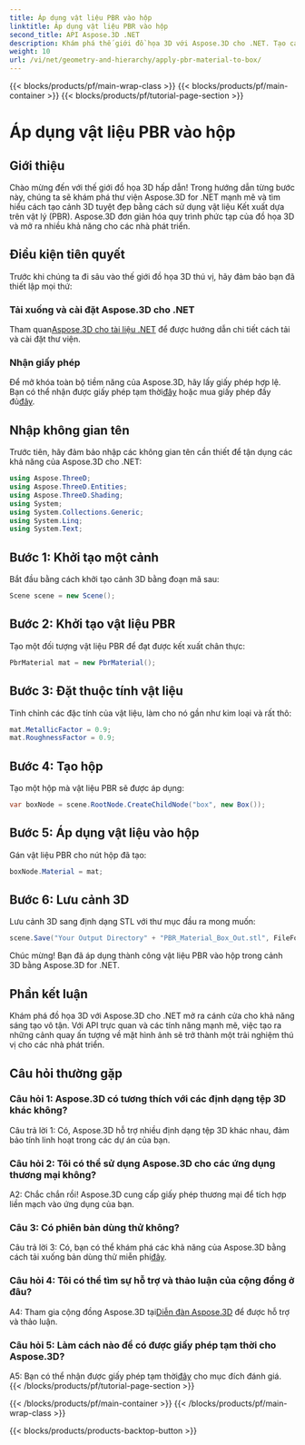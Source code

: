 ```yaml
---
title: Áp dụng vật liệu PBR vào hộp
linktitle: Áp dụng vật liệu PBR vào hộp
second_title: API Aspose.3D .NET
description: Khám phá thế giới đồ họa 3D với Aspose.3D cho .NET. Tạo các cảnh sống động một cách dễ dàng bằng cách sử dụng vật liệu Kết xuất dựa trên vật lý.
weight: 10
url: /vi/net/geometry-and-hierarchy/apply-pbr-material-to-box/
---
```


{{< blocks/products/pf/main-wrap-class >}}
{{< blocks/products/pf/main-container >}}
{{< blocks/products/pf/tutorial-page-section >}}

# Áp dụng vật liệu PBR vào hộp

## Giới thiệu

Chào mừng đến với thế giới đồ họa 3D hấp dẫn! Trong hướng dẫn từng bước này, chúng ta sẽ khám phá thư viện Aspose.3D for .NET mạnh mẽ và tìm hiểu cách tạo cảnh 3D tuyệt đẹp bằng cách sử dụng vật liệu Kết xuất dựa trên vật lý (PBR). Aspose.3D đơn giản hóa quy trình phức tạp của đồ họa 3D và mở ra nhiều khả năng cho các nhà phát triển.

## Điều kiện tiên quyết

Trước khi chúng ta đi sâu vào thế giới đồ họa 3D thú vị, hãy đảm bảo bạn đã thiết lập mọi thứ:

### Tải xuống và cài đặt Aspose.3D cho .NET

 Tham quan[Aspose.3D cho tài liệu .NET](https://reference.aspose.com/3d/net/) để được hướng dẫn chi tiết cách tải và cài đặt thư viện.

### Nhận giấy phép

Để mở khóa toàn bộ tiềm năng của Aspose.3D, hãy lấy giấy phép hợp lệ. Bạn có thể nhận được giấy phép tạm thời[đây](https://purchase.aspose.com/temporary-license/) hoặc mua giấy phép đầy đủ[đây](https://purchase.aspose.com/buy).

## Nhập không gian tên

Trước tiên, hãy đảm bảo nhập các không gian tên cần thiết để tận dụng các khả năng của Aspose.3D cho .NET:

```csharp
using Aspose.ThreeD;
using Aspose.ThreeD.Entities;
using Aspose.ThreeD.Shading;
using System;
using System.Collections.Generic;
using System.Linq;
using System.Text;
```

## Bước 1: Khởi tạo một cảnh

Bắt đầu bằng cách khởi tạo cảnh 3D bằng đoạn mã sau:

```csharp
Scene scene = new Scene();
```

## Bước 2: Khởi tạo vật liệu PBR

Tạo một đối tượng vật liệu PBR để đạt được kết xuất chân thực:

```csharp
PbrMaterial mat = new PbrMaterial();
```

## Bước 3: Đặt thuộc tính vật liệu

Tinh chỉnh các đặc tính của vật liệu, làm cho nó gần như kim loại và rất thô:

```csharp
mat.MetallicFactor = 0.9;
mat.RoughnessFactor = 0.9;
```

## Bước 4: Tạo hộp

Tạo một hộp mà vật liệu PBR sẽ được áp dụng:

```csharp
var boxNode = scene.RootNode.CreateChildNode("box", new Box());
```

## Bước 5: Áp dụng vật liệu vào hộp

Gán vật liệu PBR cho nút hộp đã tạo:

```csharp
boxNode.Material = mat;
```

## Bước 6: Lưu cảnh 3D

Lưu cảnh 3D sang định dạng STL với thư mục đầu ra mong muốn:

```csharp
scene.Save("Your Output Directory" + "PBR_Material_Box_Out.stl", FileFormat.STLASCII);
```

Chúc mừng! Bạn đã áp dụng thành công vật liệu PBR vào hộp trong cảnh 3D bằng Aspose.3D for .NET.

## Phần kết luận

Khám phá đồ họa 3D với Aspose.3D cho .NET mở ra cánh cửa cho khả năng sáng tạo vô tận. Với API trực quan và các tính năng mạnh mẽ, việc tạo ra những cảnh quay ấn tượng về mặt hình ảnh sẽ trở thành một trải nghiệm thú vị cho các nhà phát triển.

## Câu hỏi thường gặp

### Câu hỏi 1: Aspose.3D có tương thích với các định dạng tệp 3D khác không?

Câu trả lời 1: Có, Aspose.3D hỗ trợ nhiều định dạng tệp 3D khác nhau, đảm bảo tính linh hoạt trong các dự án của bạn.

### Câu hỏi 2: Tôi có thể sử dụng Aspose.3D cho các ứng dụng thương mại không?

A2: Chắc chắn rồi! Aspose.3D cung cấp giấy phép thương mại để tích hợp liền mạch vào ứng dụng của bạn.

### Câu 3: Có phiên bản dùng thử không?

 Câu trả lời 3: Có, bạn có thể khám phá các khả năng của Aspose.3D bằng cách tải xuống bản dùng thử miễn phí[đây](https://releases.aspose.com/).

### Câu hỏi 4: Tôi có thể tìm sự hỗ trợ và thảo luận của cộng đồng ở đâu?

 A4: Tham gia cộng đồng Aspose.3D tại[Diễn đàn Aspose.3D](https://forum.aspose.com/c/3d/18) để được hỗ trợ và thảo luận.

### Câu hỏi 5: Làm cách nào để có được giấy phép tạm thời cho Aspose.3D?

 A5: Bạn có thể nhận được giấy phép tạm thời[đây](https://purchase.aspose.com/temporary-license/) cho mục đích đánh giá.
{{< /blocks/products/pf/tutorial-page-section >}}

{{< /blocks/products/pf/main-container >}}
{{< /blocks/products/pf/main-wrap-class >}}

{{< blocks/products/products-backtop-button >}}
